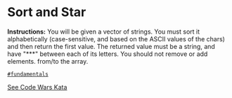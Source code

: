 # Sort and Star

**Instructions:**  You will be given a vector of strings. You must sort it alphabetically (case-sensitive, and based on the ASCII values of the chars) and then return the first value. The returned value must be a string, and have "***" between each of its letters. You should not remove or add elements. from/to the array.

[`#fundamentals`](#fundamentals)

[See Code Wars Kata](https://www.codewars.com/kata/57cfdf34902f6ba3d300001e)  
